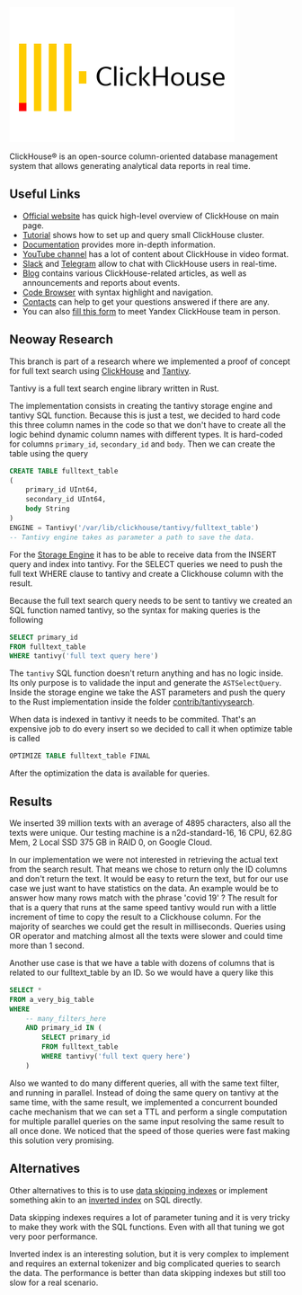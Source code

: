[![ClickHouse — open source distributed column-oriented DBMS](https://github.com/ClickHouse/ClickHouse/raw/master/website/images/logo-400x240.png)](https://clickhouse.tech)

ClickHouse® is an open-source column-oriented database management system that allows generating analytical data reports in real time.

## Useful Links

* [Official website](https://clickhouse.tech/) has quick high-level overview of ClickHouse on main page.
* [Tutorial](https://clickhouse.tech/docs/en/getting_started/tutorial/) shows how to set up and query small ClickHouse cluster.
* [Documentation](https://clickhouse.tech/docs/en/) provides more in-depth information.
* [YouTube channel](https://www.youtube.com/c/ClickHouseDB) has a lot of content about ClickHouse in video format.
* [Slack](https://join.slack.com/t/clickhousedb/shared_invite/zt-ly9m4w1x-6j7x5Ts_pQZqrctAbRZ3cg) and [Telegram](https://telegram.me/clickhouse_en) allow to chat with ClickHouse users in real-time.
* [Blog](https://clickhouse.yandex/blog/en/) contains various ClickHouse-related articles, as well as announcements and reports about events.
* [Code Browser](https://clickhouse.tech/codebrowser/html_report/ClickHouse/index.html) with syntax highlight and navigation.
* [Contacts](https://clickhouse.tech/#contacts) can help to get your questions answered if there are any.
* You can also [fill this form](https://clickhouse.tech/#meet) to meet Yandex ClickHouse team in person.


## Neoway Research

This branch is part of a research where we implemented a proof of concept for full text search using [ClickHouse](https://github.com/ClickHouse/ClickHouse) and [Tantivy](https://github.com/tantivy-search/tantivy).

Tantivy is a full text search engine library written in Rust.

The implementation consists in creating the tantivy storage engine and tantivy SQL function.
Because this is just a test, we decided to hard code this three column names in the code so that we don't have to create all the logic behind dynamic column names with different types. It is hard-coded for columns `primary_id`, `secondary_id` and `body`. Then we can create the table using the query

```sql
CREATE TABLE fulltext_table
(
    primary_id UInt64,
    secondary_id UInt64,
    body String
)
ENGINE = Tantivy('/var/lib/clickhouse/tantivy/fulltext_table')
-- Tantivy engine takes as parameter a path to save the data.
```

For the [Storage Engine](https://github.com/NeowayLabs/ClickHouse/blob/fulltext-21.3/src/Storages/StorageTantivy.cpp) it has to be able to receive data from the INSERT query and index into tantivy. For the SELECT queries we need to push the full text WHERE clause to tantivy and create a Clickhouse column with the result.

Because the full text search query needs to be sent to tantivy we created an SQL function named tantivy, so the syntax for making queries is the following
```sql
SELECT primary_id
FROM fulltext_table
WHERE tantivy('full text query here')
```
The `tantivy` SQL function doesn't return anything and has no logic inside. Its only purpose is to validade the input and generate the `ASTSelectQuery`.
Inside the storage engine we take the AST parameters and push the query to the Rust implementation inside the folder [contrib/tantivysearch](https://github.com/NeowayLabs/ClickHouse/tree/fulltext-21.3/contrib/tantivysearch).

When data is indexed in tantivy it needs to be commited. That's an expensive job to do every insert so we decided to call it when optimize table is called
```sql
OPTIMIZE TABLE fulltext_table FINAL
```
After the optimization the data is available for queries.

## Results
We inserted 39 million texts with an average of 4895 characters, also all the texts were unique. Our testing machine is a n2d-standard-16, 16 CPU, 62.8G Mem, 2 Local SSD 375 GB in RAID 0, on Google Cloud.

In our implementation we were not interested in retrieving the actual text from the search result. That means we chose to return only the ID columns and don't return the text. It would be easy to return the text, but for our use case we just want to have statistics on the data. An example would be to answer how many rows match with the phrase 'covid 19' ? The result for that is a query that runs at the same speed tantivy would run with a little increment of time to copy the result to a Clickhouse column. For the majority of searches we could get the result in milliseconds. Queries using OR operator and matching almost all the texts were slower and could time more than 1 second.

Another use case is that we have a table with dozens of columns that is related to our fulltext_table by an ID. So we would have a query like this
```sql
SELECT *
FROM a_very_big_table
WHERE
    -- many_filters_here
    AND primary_id IN (
        SELECT primary_id
        FROM fulltext_table
        WHERE tantivy('full text query here')
    )
```
Also we wanted to do many different queries, all with the same text filter, and running in parallel. Instead of doing the same query on tantivy at the same time, with the same result, we implemented a concurrent bounded cache mechanism that we can set a TTL and perform a single computation for multiple parallel queries on the same input resolving the same result to all once done. We noticed that the speed of those queries were fast making this solution very promising.


## Alternatives
Other alternatives to this is to use [data skipping indexes](https://clickhouse.tech/docs/en/engines/table-engines/mergetree-family/mergetree/#table_engine-mergetree-data_skipping-indexes) or implement something akin to an [inverted index](https://hannes.muehleisen.org/SIGIR2014-column-stores-ir-prototyping.pdf) on SQL directly.

Data skipping indexes requires a lot of parameter tuning and it is very tricky to make they work with the SQL functions. Even with all that tuning we got very poor performance.

Inverted index is an interesting solution, but it is very complex to implement and requires an external tokenizer and big complicated queries to search the data. The performance is better than data skipping indexes but still too slow for a real scenario.
